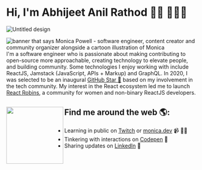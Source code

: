 # Hi,  I'm Abhijeet Anil Rathod 👋🏾 👩🏾‍💻

![Untitled design](https://github.com/Abhijrathod/Abhijrathod/assets/54209169/69167d1b-e2c4-4e12-8ff6-2326bfde7abc)


<img src="![Untitled design](https://github.com/Abhijrathod/Abhijrathod/assets/54209169/69167d1b-e2c4-4e12-8ff6-2326bfde7abc)" alt="banner that says Monica Powell - software engineer, content creator and community organizer alongside a cartoon illustration of Monica">
I'm a software engineer who is passionate about making contributing to open-source more approachable, creating technology to elevate people, and building community. Some technologies I enjoy working with include ReactJS, Jamstack (JavaScript, APIs + Markup) and GraphQL. In 2020, I was selected to be an inaugural <a href="https://stars.github.com/">GitHub Star 🌟</a> based on my involvement in the tech community.  My interest in the React ecosystem led me to launch <a href="https://www.reactrobins.com/">React Robins</a>, a community for women and non-binary ReactJS developers.


## Find me around the web 🌎: <a href="https://github.com/sponsors/M0nica"><img align="left" width="150" height="150" src="https://github.com/M0nica/M0nica/blob/main/octomonica/m0nica-octocat-rotating.gif?raw=true"></a>
- Learning in public on <a href="https://www.twitch.tv/blacktechdiva">Twitch</a> or <a href="https://www.monica.dev">monica.dev</a> 📹 ✍🏾
- Tinkering with interactions on <a href="https://codepen.io/m0nica"> Codepen</a> 🏓
- Sharing updates on <a href="https://www.linkedin.com/in/Abhijrathod/">LinkedIn</a> 💼
